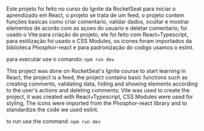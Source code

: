 Este projeto foi feito no curso do Ignite da RocketSeat para iniciar o aprendizado em React, o projeto se trata de um feed, 
o projeto contem funções basicas como criar comentario, validar dados, ocultar e mostrar elementos de acordo com as açoes do usuario e deletar comentario;
foi usado o Vite para criação do projeto, ele foi feito com React+Typescript, para estilização foi usado o CSS Modules,
os icones foram importados da biblioteca Phosphor-react e para padronização do codigo usamos o eslint.

para executar use o comando: `npm run dev`


This project was done on RocketSeat's Ignite course to start learning in React, the project is a feed,
the project contains basic functions such as creating comments, validating data, hiding and showing elements according to the user's actions and deleting comments;
Vite was used to create the project, it was created with React+Typescript, CSS Modules were used for styling,
The icons were imported from the Phosphor-react library and to standardize the code we used eslint.

to run use the command: `npm run dev`
